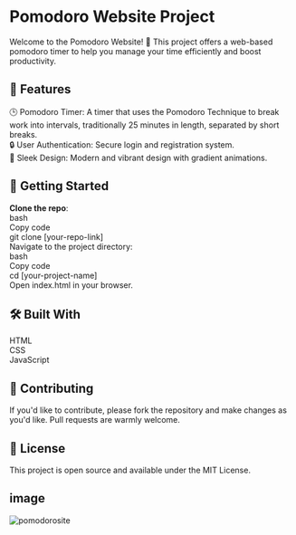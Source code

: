 #  **Pomodoro Website Project**  
Welcome to the Pomodoro Website! 🎉 This project offers a web-based pomodoro timer to help you manage your time efficiently and boost productivity.

## 🌟 **Features**  
🕒 Pomodoro Timer: A timer that uses the Pomodoro Technique to break work into intervals, traditionally 25 minutes in length, separated by short breaks.  
🔒 User Authentication: Secure login and registration system.  
🌈 Sleek Design: Modern and vibrant design with gradient animations.  
## 🚀 **Getting Started**
**Clone the repo**:  
bash  
Copy code  
git clone [your-repo-link]  
Navigate to the project directory:  
bash  
Copy code  
cd [your-project-name]  
Open index.html in your browser.  
## 🛠 **Built With**
HTML  
CSS  
JavaScript  
## 🤝 **Contributing**  
If you'd like to contribute, please fork the repository and make changes as you'd like. Pull requests are warmly welcome.  

## 📜 **License**  
This project is open source and available under the MIT License.  
## **image**
![pomodorosite](https://github.com/emirpyazici/pomodoro-website/assets/142224791/d9d10690-1dfe-4e68-b37c-120da751255d)

